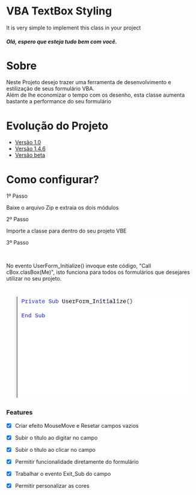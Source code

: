 # VBA TextBox Styling

It is very simple to implement this class in your project

<h5>Olá, espero que esteja tudo bem com você.</h5>

# Sobre
<p>Neste Projeto desejo trazer uma ferramenta de desenvolvimento e estilização de seus formulário VBA. <br />
Além de lhe economizar o tempo com os desenho, esta classe aumenta bastante a performance do seu formulário
</p>

# Evolução do Projeto

* [Versão 1.0]((#Sobre))
* [Versão 1.4.6](https://raw.githubusercontent.com/ricardocamisa/rcTextBox/main/ClsTextBox%20Version%201.4.6.zip)
* [Versão beta]((#versaobeta))


# Como configurar?

<p>1º Passo</p>
Baixe o arquivo Zip e extraia os dois módulos<br/>
<p>2º Passo</p>
<p>Importe a classe para dentro do seu projeto VBE</p>
<p>3º Passo</p><br/>
<p>No evento UserForm_Initialize() invoque este código, "Call cBox.clasBox(Me)", isto funciona para todos os formulários que desejares utilizar no seu projeto.</p>
<h1 align="center">
    <img alt="Readme" title="Readme" src="./Animation.gif">
</h1>

### Features

- [x] Criar efeito MouseMove e Resetar campos vazios
- [x] Subir o título ao digitar no campo 
- [x] Subir o título ao clicar no campo
- [x] Permitir funcionalidade diretamente do formulário
- [x] Trabalhar o evento Exit_Sub do campo
- [x] Permitir personalizar as cores



